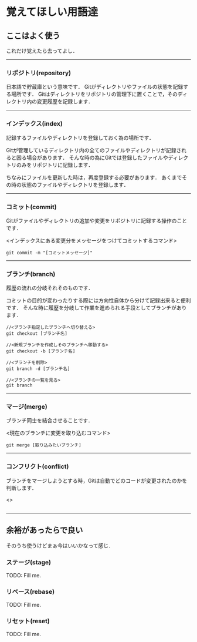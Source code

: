 # 覚えてほしい用語達



## ここはよく使う
これだけ覚えたら去ってよし．

---
### リポジトリ(repository)
日本語で貯蔵庫という意味です．
Gitがディレクトリやファイルの状態を記録する場所です．
Gitはディレクトリをリポジトリの管理下に置くことで，そのディレクトリ内の変更履歴を記録します．

---
### インデックス(index)
記録するファイルやディレクトリを登録しておく為の場所です．

Gitが管理しているディレクトリ内の全てのファイルやディレクトリが記録されると困る場合があります．
そんな時の為にGitでは登録したファイルやディレクトリのみをリポジトリに記録します．

ちなみにファイルを更新した時は，再度登録する必要があります．
あくまでその時の状態のファイルやディレクトリを登録します．

---
### コミット(commit)
Gitがファイルやディレクトリの追加や変更をリポジトリに記録する操作のことです．

<インデックスにある変更分をメッセージをつけてコミットするコマンド>
```
git commit -m "[コミットメッセージ]"
```

---
### ブランチ(branch)
履歴の流れの分岐それそのものです．

コミットの目的が変わったりする際には方向性自体から分けて記録出来ると便利です．
そんな時に履歴を分岐して作業を進められる手段としてブランチがあります．

```
//<ブランチ指定したブランチへ切り替える>
git checkout [ブランチ名]
```
```
//<新規ブランチを作成しそのブランチへ移動する>
git checkout -b [ブランチ名]
```
```
//<ブランチを削除>
git branch -d [ブランチ名]
```
```
//<ブランチの一覧を見る>
git branch
```

---
### マージ(merge)
ブランチ同士を結合させることです．

<現在のブランチに変更を取り込むコマンド>
```
git merge [取り込みたいブランチ]
```

---
### コンフリクト(conflict)
ブランチをマージしようとする時，Gitは自動でどのコードが変更されたのかを判断します．


<>
```
```

---
## 余裕があったらで良い
そのうち使うけどまぁ今はいいかなって感じ．

### ステージ(stage)
TODO: Fill me.
### リベース(rebase)
TODO: Fill me.
### リセット(reset)
TODO: Fill me.

